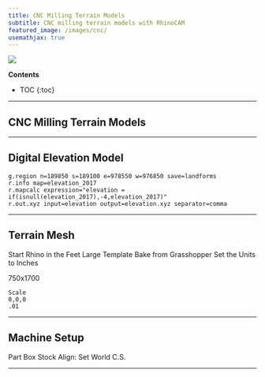 ```yaml
---
title: CNC Milling Terrain Models
subtitle: CNC milling terrain models with RhinoCAM
featured_image: /images/cnc/
usemathjax: true
---
```


![](/images/cnc/)

**Contents**
* TOC
{:toc}

---

## CNC Milling Terrain Models

---

## Digital Elevation Model

```
g.region n=189850 s=189100 e=978550 w=976850 save=landforms
r.info map=elevation_2017
r.mapcalc expression="elevation = if(isnull(elevation_2017),-4,elevation_2017)"
r.out.xyz input=elevation output=elevation.xyz separator=comma
```

---

## Terrain Mesh
Start Rhino in the Feet Large Template
Bake from Grasshopper
Set the Units to Inches

750x1700

```
Scale
0,0,0
.01
```

---

## Machine Setup

Part Box Stock
Align: Set World C.S.


---
